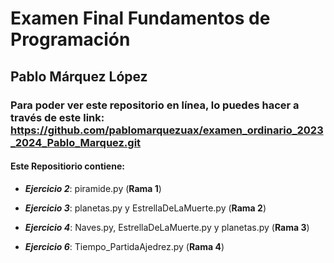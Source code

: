 # Examen Final Fundamentos de Programación

## Pablo Márquez López

### Para poder ver este repositorio en línea, lo puedes hacer a través de este link: https://github.com/pablomarquezuax/examen_ordinario_2023_2024_Pablo_Marquez.git

#### Este Repositiorio contiene:

- ***Ejercicio 2***: piramide.py (**Rama 1**)

- ***Ejercicio 3***: planetas.py y EstrellaDeLaMuerte.py (**Rama 2**)

- ***Ejercicio 4***: Naves.py, EstrellaDeLaMuerte.py y planetas.py (**Rama 3**)

- ***Ejercicio 6***: Tiempo_PartidaAjedrez.py (**Rama 4**)